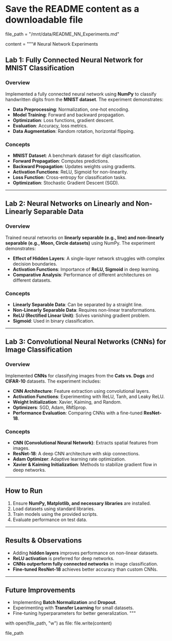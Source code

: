 # Save the README content as a downloadable file

file_path = "/mnt/data/README_NN_Experiments.md"

content = """# Neural Network Experiments

## Lab 1: Fully Connected Neural Network for MNIST Classification

### Overview
Implemented a fully connected neural network using **NumPy** to classify handwritten digits from the **MNIST dataset**. The experiment demonstrates:
- **Data Preprocessing**: Normalization, one-hot encoding.
- **Model Training**: Forward and backward propagation.
- **Optimization**: Loss functions, gradient descent.
- **Evaluation**: Accuracy, loss metrics.
- **Data Augmentation**: Random rotation, horizontal flipping.

### Concepts
- **MNIST Dataset**: A benchmark dataset for digit classification.
- **Forward Propagation**: Computes predictions.
- **Backward Propagation**: Updates weights using gradients.
- **Activation Functions**: ReLU, Sigmoid for non-linearity.
- **Loss Function**: Cross-entropy for classification tasks.
- **Optimization**: Stochastic Gradient Descent (SGD).

---

## Lab 2: Neural Networks on Linearly and Non-Linearly Separable Data

### Overview
Trained neural networks on **linearly separable (e.g., line) and non-linearly separable (e.g., Moon, Circle datasets)** using NumPy. The experiment demonstrates:
- **Effect of Hidden Layers**: A single-layer network struggles with complex decision boundaries.
- **Activation Functions**: Importance of **ReLU, Sigmoid** in deep learning.
- **Comparative Analysis**: Performance of different architectures on different datasets.

### Concepts
- **Linearly Separable Data**: Can be separated by a straight line.
- **Non-Linearly Separable Data**: Requires non-linear transformations.
- **ReLU (Rectified Linear Unit)**: Solves vanishing gradient problem.
- **Sigmoid**: Used in binary classification.

---

## Lab 3: Convolutional Neural Networks (CNNs) for Image Classification

### Overview
Implemented **CNNs** for classifying images from the **Cats vs. Dogs** and **CIFAR-10** datasets. The experiment includes:
- **CNN Architecture**: Feature extraction using convolutional layers.
- **Activation Functions**: Experimenting with ReLU, Tanh, and Leaky ReLU.
- **Weight Initialization**: Xavier, Kaiming, and Random.
- **Optimizers**: SGD, Adam, RMSprop.
- **Performance Evaluation**: Comparing CNNs with a fine-tuned **ResNet-18**.

### Concepts
- **CNN (Convolutional Neural Network)**: Extracts spatial features from images.
- **ResNet-18**: A deep CNN architecture with skip connections.
- **Adam Optimizer**: Adaptive learning rate optimization.
- **Xavier & Kaiming Initialization**: Methods to stabilize gradient flow in deep networks.

---

## How to Run
1. Ensure **NumPy, Matplotlib, and necessary libraries** are installed.
2. Load datasets using standard libraries.
3. Train models using the provided scripts.
4. Evaluate performance on test data.

---

## Results & Observations
- Adding **hidden layers** improves performance on non-linear datasets.
- **ReLU activation** is preferred for deep networks.
- **CNNs outperform fully connected networks** in image classification.
- **Fine-tuned ResNet-18** achieves better accuracy than custom CNNs.

---

## Future Improvements
- Implementing **Batch Normalization** and **Dropout**.
- Experimenting with **Transfer Learning** for small datasets.
- Fine-tuning hyperparameters for better generalization.
"""

with open(file_path, "w") as file:
    file.write(content)

file_path
